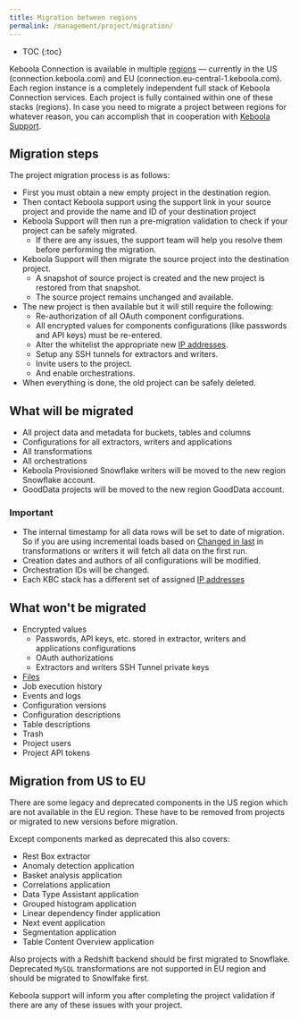 ```yaml
---
title: Migration between regions
permalink: /management/project/migration/
---
```


* TOC
{:toc}

Keboola Connection is available in multiple [regions](https://developers.keboola.com/overview/api/#regions-and-endpoints) — currently in the US (connection.keboola.com) and EU (connection.eu-central-1.keboola.com). Each region instance is a completely independent full stack of Keboola Connection services.
Each project is fully contained within one of these stacks (regions). In case you need to migrate a project between 
regions for whatever reason, you can accomplish that in cooperation with [Keboola Support](/management/support/).

## Migration steps

The project migration process is as follows:

- First you must obtain a new empty project in the destination region.
- Then contact Keboola support using the support link in your source project and provide the name and ID of your 
destination project
- Keboola Support will then run a pre-migration validation to check if your project can be safely migrated.
  - If there are any issues, the support team will help you resolve them before performing the migration.
- Keboola Support will then migrate the source project into the destination project.
  - A snapshot of source project is created and the new project is restored from that snapshot.
  - The source project remains unchanged and available.
- The new project is then available but it will still require the following:
  - Re-authorization of all OAuth component configurations.
  - All encrypted values for components configurations (like passwords and API keys) must be re-entered.
  - Alter the whitelist the appropriate new [IP addresses](/extractors/ip-addresses/).
  - Setup any SSH tunnels for extractors and writers.
  - Invite users to the project.
  - And enable orchestrations.
- When everything is done, the old project can be safely deleted.

## What will be migrated

- All project data and metadata for buckets, tables and columns
- Configurations for all extractors, writers and applications
- All transformations
- All orchestrations
- Keboola Provisioned Snowflake writers will be moved to the new region Snowflake account.
- GoodData projects will be moved to the new region GoodData account.

### Important

- The internal timestamp for all data rows will be set to date of migration. So if you are using incremental loads 
based on [Changed in last](https://help.keboola.com/manipulation/transformations/mappings/#input-mapping) in 
transformations or writers it will fetch all data on the first run.
- Creation dates and authors of all configurations will be modified.
- Orchestration IDs will be changed.
- Each KBC stack has a different set of assigned [IP addresses](/extractors/ip-addresses/)

## What won't be migrated

- Encrypted values
  - Passwords, API keys, etc. stored in extractor, writers and applications configurations
  - OAuth authorizations
  - Extractors and writers SSH Tunnel private keys
- [Files](/storage/file-uploads/)
- Job execution history
- Events and logs
- Configuration versions
- Configuration descriptions
- Table descriptions
- Trash
- Project users
- Project API tokens

## Migration from US to EU

There are some legacy and deprecated components in the US region which are not available in the EU region. 
These have to be removed from projects or migrated to new versions before migration. 

Except components marked as deprecated this also covers:
- Rest Box extractor
- Anomaly detection application
- Basket analysis application
- Correlations application
- Data Type Assistant application
- Grouped histogram application
- Linear dependency finder application
- Next event application
- Segmentation application
- Table Content Overview application

Also projects with a Redshift backend should be first migrated to Snowflake.
Deprecated `MySQL` transformations are not supported in EU region and should be migrated to Snowlfake first.

Keboola support will inform you after completing the project validation if there are any of these issues with your 
project.
